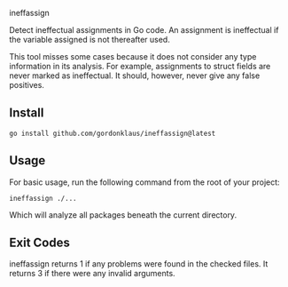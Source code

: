 ineffassign

Detect ineffectual assignments in Go code.  An assignment is ineffectual if the variable assigned is not thereafter used.

This tool misses some cases because it does not consider any type information in its analysis.  For example, assignments to struct fields are never marked as ineffectual.  It should, however, never give any false positives.

## Install

    go install github.com/gordonklaus/ineffassign@latest

## Usage

For basic usage, run the following command from the root of your project:

    ineffassign ./...

Which will analyze all packages beneath the current directory.

## Exit Codes

ineffassign returns 1 if any problems were found in the checked files.  It returns 3 if there were any invalid arguments.

